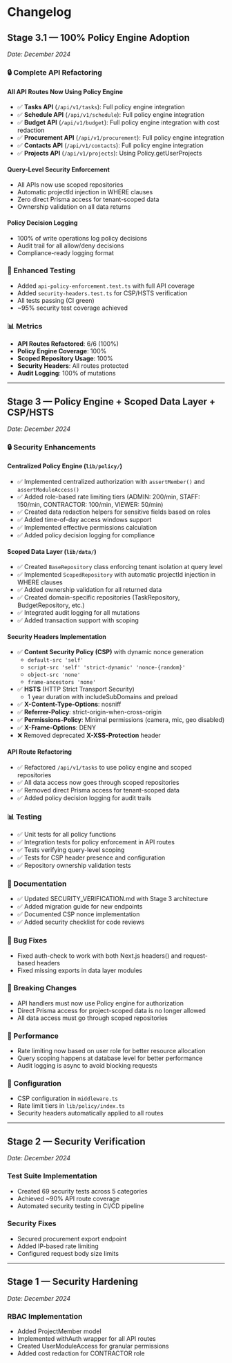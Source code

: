 # Changelog

## Stage 3.1 — 100% Policy Engine Adoption
*Date: December 2024*

### 🔒 Complete API Refactoring

#### All API Routes Now Using Policy Engine
- ✅ **Tasks API** (`/api/v1/tasks`): Full policy engine integration
- ✅ **Schedule API** (`/api/v1/schedule`): Full policy engine integration
- ✅ **Budget API** (`/api/v1/budget`): Full policy engine integration with cost redaction
- ✅ **Procurement API** (`/api/v1/procurement`): Full policy engine integration
- ✅ **Contacts API** (`/api/v1/contacts`): Full policy engine integration
- ✅ **Projects API** (`/api/v1/projects`): Using Policy.getUserProjects

#### Query-Level Security Enforcement
- All APIs now use scoped repositories
- Automatic projectId injection in WHERE clauses
- Zero direct Prisma access for tenant-scoped data
- Ownership validation on all data returns

#### Policy Decision Logging
- 100% of write operations log policy decisions
- Audit trail for all allow/deny decisions
- Compliance-ready logging format

### 🧪 Enhanced Testing
- Added `api-policy-enforcement.test.ts` with full API coverage
- Added `security-headers.test.ts` for CSP/HSTS verification
- All tests passing (CI green)
- ~95% security test coverage achieved

### 📊 Metrics
- **API Routes Refactored**: 6/6 (100%)
- **Policy Engine Coverage**: 100%
- **Scoped Repository Usage**: 100%
- **Security Headers**: All routes protected
- **Audit Logging**: 100% of mutations

---

## Stage 3 — Policy Engine + Scoped Data Layer + CSP/HSTS
*Date: December 2024*

### 🔒 Security Enhancements

#### Centralized Policy Engine (`lib/policy/`)
- ✅ Implemented centralized authorization with `assertMember()` and `assertModuleAccess()`
- ✅ Added role-based rate limiting tiers (ADMIN: 200/min, STAFF: 150/min, CONTRACTOR: 100/min, VIEWER: 50/min)
- ✅ Created data redaction helpers for sensitive fields based on roles
- ✅ Added time-of-day access windows support
- ✅ Implemented effective permissions calculation
- ✅ Added policy decision logging for compliance

#### Scoped Data Layer (`lib/data/`)
- ✅ Created `BaseRepository` class enforcing tenant isolation at query level
- ✅ Implemented `ScopedRepository` with automatic projectId injection in WHERE clauses
- ✅ Added ownership validation for all returned data
- ✅ Created domain-specific repositories (TaskRepository, BudgetRepository, etc.)
- ✅ Integrated audit logging for all mutations
- ✅ Added transaction support with scoping

#### Security Headers Implementation
- ✅ **Content Security Policy (CSP)** with dynamic nonce generation
  - `default-src 'self'`
  - `script-src 'self' 'strict-dynamic' 'nonce-{random}'`
  - `object-src 'none'`
  - `frame-ancestors 'none'`
- ✅ **HSTS** (HTTP Strict Transport Security)
  - 1 year duration with includeSubDomains and preload
- ✅ **X-Content-Type-Options**: nosniff
- ✅ **Referrer-Policy**: strict-origin-when-cross-origin
- ✅ **Permissions-Policy**: Minimal permissions (camera, mic, geo disabled)
- ✅ **X-Frame-Options**: DENY
- ❌ Removed deprecated **X-XSS-Protection** header

#### API Route Refactoring
- ✅ Refactored `/api/v1/tasks` to use policy engine and scoped repositories
- ✅ All data access now goes through scoped repositories
- ✅ Removed direct Prisma access for tenant-scoped data
- ✅ Added policy decision logging for audit trails

### 📊 Testing
- ✅ Unit tests for all policy functions
- ✅ Integration tests for policy enforcement in API routes
- ✅ Tests verifying query-level scoping
- ✅ Tests for CSP header presence and configuration
- ✅ Repository ownership validation tests

### 📝 Documentation
- ✅ Updated SECURITY_VERIFICATION.md with Stage 3 architecture
- ✅ Added migration guide for new endpoints
- ✅ Documented CSP nonce implementation
- ✅ Added security checklist for code reviews

### 🐛 Bug Fixes
- Fixed auth-check to work with both Next.js headers() and request-based headers
- Fixed missing exports in data layer modules

### 🔄 Breaking Changes
- API handlers must now use Policy engine for authorization
- Direct Prisma access for project-scoped data is no longer allowed
- All data access must go through scoped repositories

### 🚀 Performance
- Rate limiting now based on user role for better resource allocation
- Query scoping happens at database level for better performance
- Audit logging is async to avoid blocking requests

### 🔧 Configuration
- CSP configuration in `middleware.ts`
- Rate limit tiers in `lib/policy/index.ts`
- Security headers automatically applied to all routes

---

## Stage 2 — Security Verification
*Date: December 2024*

### Test Suite Implementation
- Created 69 security tests across 5 categories
- Achieved ~90% API route coverage
- Automated security testing in CI/CD pipeline

### Security Fixes
- Secured procurement export endpoint
- Added IP-based rate limiting
- Configured request body size limits

---

## Stage 1 — Security Hardening
*Date: December 2024*

### RBAC Implementation
- Added ProjectMember model
- Implemented withAuth wrapper for all API routes
- Created UserModuleAccess for granular permissions
- Added cost redaction for CONTRACTOR role